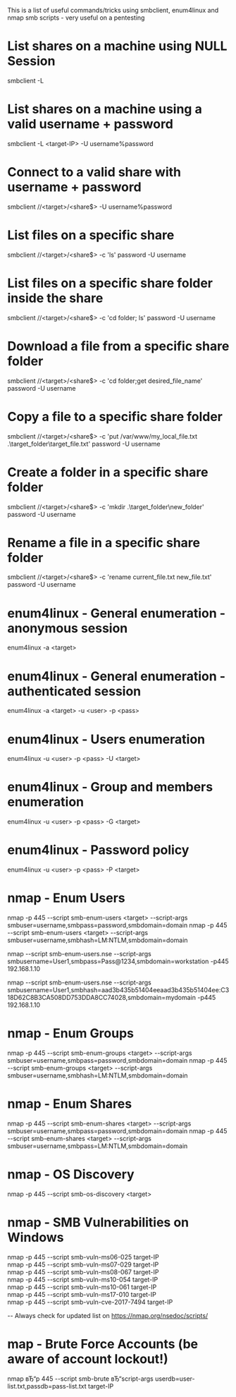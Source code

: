 This is a list of useful commands/tricks using smbclient, enum4linux and nmap smb scripts - very useful on a pentesting


 # List shares on a machine using NULL Session
 smbclient -L <target-IP>
 
 # List shares on a machine using a valid username + password
 smbclient -L \<target-IP\> -U username%password
 
 # Connect to a valid share with username + password
 smbclient //\<target\>/\<share$\> -U username%password
  
 # List files on a specific share
 smbclient //\<target\>/\<share$\> -c 'ls' password -U username
 
 # List files on a specific share folder inside the share
 smbclient //\<target\>/\<share$\> -c 'cd folder; ls' password -U username
 
 # Download a file from a specific share folder
 smbclient //\<target\>/\<share$\> -c 'cd folder;get desired_file_name' password -U username
  
 # Copy a file to a specific share folder
 smbclient //\<target\>/\<share$\> -c 'put /var/www/my_local_file.txt .\target_folder\target_file.txt' password -U username
 
 # Create a folder in a specific share folder
 smbclient //\<target\>/\<share$\> -c 'mkdir .\target_folder\new_folder' password -U username
 
 # Rename a file in a specific share folder
 smbclient //\<target\>/\<share$\> -c 'rename current_file.txt new_file.txt' password -U username
 
 # enum4linux - General enumeration - anonymous session 
 enum4linux -a \<target\>
 
 # enum4linux - General enumeration - authenticated session
 enum4linux -a \<target\> -u \<user\> -p \<pass\>
 
 # enum4linux - Users enumeration
 enum4linux -u \<user\> -p \<pass\> -U \<target\>
 
 # enum4linux - Group and members enumeration 
 enum4linux -u \<user\> -p \<pass\> -G \<target\>
 
 # enum4linux - Password policy
 enum4linux -u \<user\> -p \<pass\> -P \<target\>
 
 # nmap - Enum Users
 nmap -p 445 --script smb-enum-users \<target\> --script-args smbuser=username,smbpass=password,smbdomain=domain
 nmap -p 445 --script smb-enum-users \<target\> --script-args smbuser=username,smbhash=LM:NTLM,smbdomain=domain
   
 nmap --script smb-enum-users.nse --script-args smbusername=User1,smbpass=Pass@1234,smbdomain=workstation -p445 192.168.1.10
   
 nmap --script smb-enum-users.nse --script-args smbusername=User1,smbhash=aad3b435b51404eeaad3b435b51404ee:C318D62C8B3CA508DD753DDA8CC74028,smbdomain=mydomain -p445 192.168.1.10<br>
 
 # nmap - Enum Groups
 nmap -p 445 --script smb-enum-groups \<target\> --script-args smbuser=username,smbpass=password,smbdomain=domain
 nmap -p 445 --script smb-enum-groups \<target\> --script-args smbuser=username,smbhash=LM:NTLM,smbdomain=domain
 
 # nmap - Enum Shares
 nmap -p 445 --script smb-enum-shares \<target\> --script-args smbuser=username,smbpass=password,smbdomain=domain
 nmap -p 445 --script smb-enum-shares \<target\> --script-args smbuser=username,smbpass=LM:NTLM,smbdomain=domain
 
 # nmap - OS Discovery
 nmap -p 445 --script smb-os-discovery \<target\>
 
 # nmap - SMB Vulnerabilities on Windows
 nmap -p 445 --script smb-vuln-ms06-025 target-IP <br>
 nmap -p 445 --script smb-vuln-ms07-029 target-IP <br>
 nmap -p 445 --script smb-vuln-ms08-067 target-IP <br>
 nmap -p 445 --script smb-vuln-ms10-054 target-IP <br>
 nmap -p 445 --script smb-vuln-ms10-061 target-IP <br>
 nmap -p 445 --script smb-vuln-ms17-010 target-IP <br>
 nmap -p 445 --script smb-vuln-cve-2017-7494 target-IP <br>
 
 -- Always check for updated list on https://nmap.org/nsedoc/scripts/
 
 # map - Brute Force Accounts (be aware of account lockout!)
 nmap вЂ“p 445 --script smb-brute вЂ“script-args userdb=user-list.txt,passdb=pass-list.txt target-IP
